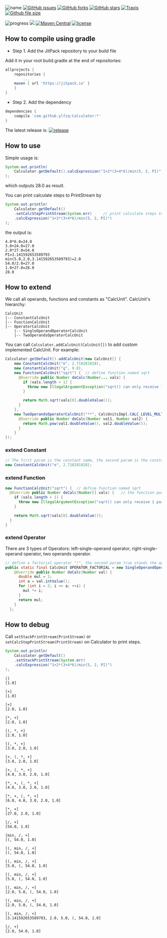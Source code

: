 ![name](https://img.shields.io/badge/ylfzq-Calculator-green.svg)
[![GitHub issues](https://img.shields.io/github/issues/ylfzq/Calculator.svg)](https://github.com/ylfzq/Calculator/issues)
[![GitHub forks](https://img.shields.io/github/forks/ylfzq/Calculator.svg)](https://github.com/ylfzq/Calculator/network)
[![GitHub stars](https://img.shields.io/github/stars/ylfzq/Calculator.svg)](https://github.com/ylfzq/Calculator/stargazers)
[![Travis](https://img.shields.io/travis/ylfzq/Calculator.svg)]()
[![Github file size](https://img.shields.io/github/size/ylfzq/Calculator/target/Calculator-latest.jar.svg)]()

![progress](http://progressed.io/bar/100?title=done)
[![](https://jitpack.io/v/ylfzq/Calculator.svg)](https://jitpack.io/#ylfzq/Calculator)
[![Maven Central](https://img.shields.io/maven-central/v/tech.zhouqian.java/Calculator.svg)]()
[![license](https://img.shields.io/github/license/ylfzq/Calculator.svg)]()


## How to compile using gradle

- Step 1. Add the JitPack repository to your build file

Add it in your root build.gradle at the end of repositories:

```groovy
allprojects {
    repositories {
        ...
	maven { url 'https://jitpack.io' }
    }
}
```

- Step 2. Add the dependency

```groovy
dependencies {
    compile 'com.github.ylfzq:Calculator:*'
}
```

The latest release is: [![release](https://img.shields.io/github/release/ylfzq/Calculator.svg)]()


## How to use

Simple usage is:

```java
System.out.println(
    Calculator.getDefault().calcExpression("1+2*(3+4*6)/min(5, 2, PI)")
);
```

which outputs 28.0 as result.


You can print calculate steps to PrintStream by

```java
System.out.println(
	Calculator.getDefault()
    .setCalcStepPrintStream(System.err)		// print calculate steps to System.err
    .calcExpression("1+2*(3+4*6)/min(5, 2, PI)")
);
```

the output is:

```
4.0*6.0=24.0
3.0+24.0=27.0
2.0*27.0=54.0
PI=3.141592653589793
min(5.0,2.0,3.141592653589793)=2.0
54.0/2.0=27.0
1.0+27.0=28.0
28.0
```

## How to extend

We call all operands, functions and constants as "CalcUnit". CalcUnit's hierarchy:

```
CalcUnit
|-- ConstantCalcUnit
|-- FunctionCalcUnit
|-- OperatorCalcUnit
    |-- SingleOperandOperatorCalcUnit
    |-- TwoOperandsOperatorCalcUnit
```

You can call `Calculator.addCalcUnit(CalcUnit[])` to add custom implemented CalcUnit. For example:

```java
Calculator.getDefault().addCalcUnit(new CalcUnit[] {
	new ConstantCalcUnit("e", 2.718281828),
	new ConstantCalcUnit("g", 9.8),
	new FunctionCalcUnit("sqrt") {	// define function named sqrt
      @Override public Number doCalc(Number... vals) {
        if (vals.length > 1) {
          throw new IllegalArgumentException("sqrt() can only receive 1 param");
        }

        return Math.sqrt(vals[0].doubleValue());
      }
    },
    new TwoOperandsOperatorCalcUnit("**", CalcUnitsImpl.CALC_LEVEL_MULTIPLY_DIVID + 1) {
      @Override public Number doCalc(Number val1, Number val2) {
        return Math.pow(val1.doubleValue(), val2.doubleValue());
      }
    }
});
```

### extend Constant

```java
// The first param is the constant name, the second param is the constant value
new ConstantCalcUnit("e", 2.718281828);
```

### extend Function

```java
new FunctionCalcUnit("sqrt") {	// define function named sqrt
  @Override public Number doCalc(Number[] vals) {	// the function params, you can throw if the param count is not correct
    if (vals.length > 1) {
      throw new IllegalArgumentException("sqrt() can only receive 1 param");
    }

    return Math.sqrt(vals[0].doubleValue());
  }
}
```

### extend Operator

There are 3 types of Operators: left-single-operand operator, right-single-operand operator, two operands operator.

```java
// define a factorial operator "!", the second param true stands the operand is left to operator, otherwise is stands right operand.
public static final CalcUnit OPERATOR_FACTORIAL = new SingleOperandOperatorCalcUnit("!", true) {
    @Override public Number doCalc(Number val) {
      double mul = 1;
      int a = val.intValue();
      for (int i = 2; i <= a; ++i) {
        mul *= i;
      }
      return mul;
    }
  };
```


## How to debug

Call `setStackPrintStream(PrintStream)` or `setCalcStepPrintStream(PrintStream)` on Calculator to print steps.

```java
System.out.println(
    Calculator.getDefault()
    .setStackPrintStream(System.err)
    .calcExpression("1+2*(3+4*6)/min(5, 2, PI)")
);
```

```
[]
[1.0]

[+]
[1.0]

[+]
[2.0, 1.0]

[*, +]
[2.0, 1.0]

[(, *, +]
[2.0, 1.0]

[(, *, +]
[3.0, 2.0, 1.0]

[+, (, *, +]
[3.0, 2.0, 1.0]

[+, (, *, +]
[4.0, 3.0, 2.0, 1.0]

[*, +, (, *, +]
[4.0, 3.0, 2.0, 1.0]

[*, +, (, *, +]
[6.0, 4.0, 3.0, 2.0, 1.0]

[*, +]
[27.0, 2.0, 1.0]

[/, +]
[54.0, 1.0]

[min, /, +]
[(, 54.0, 1.0]

[(, min, /, +]
[(, 54.0, 1.0]

[(, min, /, +]
[5.0, (, 54.0, 1.0]

[(, min, /, +]
[5.0, (, 54.0, 1.0]

[(, min, /, +]
[2.0, 5.0, (, 54.0, 1.0]

[(, min, /, +]
[2.0, 5.0, (, 54.0, 1.0]

[(, min, /, +]
[3.141592653589793, 2.0, 5.0, (, 54.0, 1.0]

[/, +]
[2.0, 54.0, 1.0]
```
